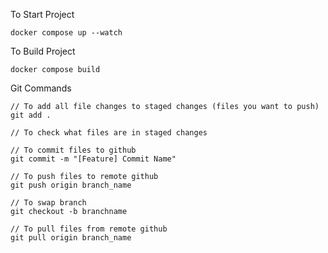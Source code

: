 To Start Project
```shell
docker compose up --watch
```

To Build Project
```shell
docker compose build
```

Git Commands
```shell
// To add all file changes to staged changes (files you want to push)
git add . 

// To check what files are in staged changes

// To commit files to github
git commit -m "[Feature] Commit Name"

// To push files to remote github
git push origin branch_name

// To swap branch
git checkout -b branchname

// To pull files from remote github
git pull origin branch_name
```